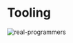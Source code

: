 # Tooling

![real-programmers](https://imgs.xkcd.com/comics/real_programmers.png "Real
Programmers")
